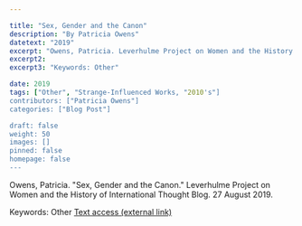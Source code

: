 ```yaml
---

title: "Sex, Gender and the Canon"
description: "By Patricia Owens"
datetext: "2019"
excerpt: "Owens, Patricia. Leverhulme Project on Women and the History of International Thought Blog. 27 August 2019."
excerpt2: 
excerpt3: "Keywords: Other"

date: 2019
tags: ["Other", "Strange-Influenced Works, "2010's"]
contributors: ["Patricia Owens"]
categories: ["Blog Post"]

draft: false
weight: 50
images: []
pinned: false
homepage: false
---
```


Owens, Patricia. "Sex, Gender and the Canon." Leverhulme Project on Women and the History of International Thought Blog. 27 August 2019.

Keywords: Other
[Text access (external link)](https://whit.web.ox.ac.uk/article/sex-gender-and-canon)
